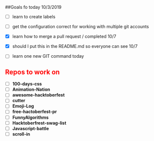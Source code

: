 ##Goals fo today 10/3/2019  
 * [ ] learn to create labels 
 * [ ] get the configuration correct for working with multiple git accounts 
 * [x] learn how to merge a pull request / completed 10/7
 * [x] should I put this in the README.md so everyone can see 10/7
 * [ ] learn one new GIT command today


## <span style ="color:red">Repos to work on</span>  
 * [ ] **100-days-css**  
 * [ ] **Animation-Nation**
 * [ ] **awesome-hacktoberfest**  
 * [ ] **cutter**  
 * [ ] **Emoji-Log**  
 * [ ] **free-hactoberfest-pr**  
 * [ ] **FunnyAlgorithms**  
 * [ ] **Hacktoberfrest-swag-list**  
 * [ ] **Javascript-battle**  
 * [ ] **scroll-in**  